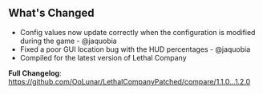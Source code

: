 ## What's Changed
* Config values now update correctly when the configuration is modified during the game - @jaquobia
* Fixed a poor GUI location bug with the HUD percentages - @jaquobia
* Compiled for the latest version of Lethal Company

**Full Changelog**: https://github.com/OoLunar/LethalCompanyPatched/compare/1.1.0...1.2.0